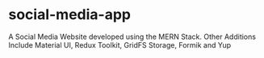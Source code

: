 # social-media-app
A Social Media Website developed using the MERN Stack. Other Additions Include Material UI, Redux Toolkit, GridFS Storage, Formik and Yup
